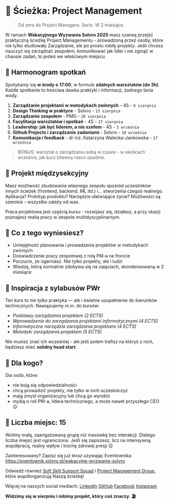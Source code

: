 # 🧭 Ścieżka: Project Management

> Od zera do Project Managera. Serio. W 2 miesiące.

W ramach **Wakacyjnego Wyzwania Solvro 2025** masz szansę przejść praktyczną ścieżkę Project Managementu - prowadzoną przez osoby, które nie tylko studiowały Zarządzanie, ale po prostu *robiły projekty*. Jeśli chcesz nauczyć się zarządzać zespołem, komunikować jak lider i nie zginąć w chaosie zadań, to jesteś we właściwym miejscu.

## 📅 Harmonogram spotkań

Spotykamy się **w środy o 17:00**, w formule **zdalnych warsztatów (do 3h)**. Każde spotkanie to treściwa dawka praktyki i informacji, żadnego lania wody.

1. **Zarządzanie projektami w metodykach zwinnych** - 4S - `6 sierpnia`
2. **Design Thinking w praktyce** - Solvro - `13 sierpnia`
3. **Zarządzanie zespołem** - PMG - `20 sierpnia`
4. **Facylitacja warsztatów i spotkań** - 4S - `27 sierpnia`
5. **Leadership: jak być liderem, a nie szefem** - 4S - `3 września`
6. **Github Projects i zarządzanie zadaniami** - Solvro - `10 września`
7. **Komunikacja i feedback** - dr inż. Katarzyna Walecka-Jankowska - `17 września`

> BONUS: warsztat o zarządzaniu sobą w czasie - w okolicach września, jak kurz bitewny nieco opadnie.

## 🧪 Projekt międzysekcyjny

Masz możliwość zbudowania własnego zespołu spośród uczestników innych ścieżek (frontend, backend, ML itd.) i... stworzenia czegoś realnego. Aplikacja? Prototyp produktu? Narzędzie ułatwiające życie? Możliwości są szerokie - wszystko zależy od was.

Praca projektowa jest częścią kursu - rozwijasz się, działasz, a przy okazji poznajesz realia pracy w zespole multidyscyplinarnym.

## 🧠 Co z tego wyniesiesz?

* Umiejętność planowania i prowadzenia projektów w metodykach zwinnych
* Doświadczenie pracy zespołowej z rolą PM-a na froncie
* Poczucie, że ogarniasz. Nie tylko projekty, ale i ludzi
* Wiedzę, którą normalnie zdobywa się na zajęciach, skondensowaną w 2 miesiące

## 💼 Inspiracja z sylabusów PWr

Ten kurs to nie tylko praktyka — ale i świetne uzupełnienie do kierunków technicznych. Nawiązujemy m.in. do kursów:

* *Podstawy zarządzania projektem (2 ECTS)*
* *Wprowadzenie do zarządzania projektami informatycznymi (4 ECTS)*
* *Informatyczne narzędzia zarządzania projektami (4 ECTS)*
* *Metodyki zarządzania projektem (5 ECTS)*

Nie musisz znać ich wcześniej - ale jeśli potem trafisz na któryś z nich, będziesz mieć **solidny head start**.

## 🎯 Dla kogo?

Dla osób, które:

* nie boją się odpowiedzialności
* chcą prowadzić projekty, nie tylko w nich uczestniczyć
* mają zmysł organizacyjny lub chcą go wyrobić
* myślą o roli PM-a, lidera technicznego, a może nawet przyszłego CEO 😉

## 👥 Liczba miejsc: 15

Wolimy małą, zaangażowaną grupę niż masówkę bez interakcji. Dlatego liczba miejsc jest ograniczona. Jeśli się zapiszesz, licz na intensywną współpracę, realny wpływ i trochę zdrowej presji 😌

Zainteresowany? Zapisz się już teraz używając Eventownika: 
https://eventownik.solvro.pl/wakacyjne-wyzwanie-solvro 

Odwiedź również [Soft Skill Support Squad](https://4s.pwr.edu.pl/) i [Project Management Group](https://www.pmgroup.pwr.edu.pl/), które współorganizują Naszą ścieżkę!

Więcej na naszych social mediach:
[LinkedIn](https://www.linkedin.com/company/knsolvro/)
[GitHub](https://github.com/solvro)
[Facebook](https://www.facebook.com/knsolvro)
[Instagram](https://www.instagram.com/knsolvro)

**Widzimy się w sierpniu i robimy projekt, który coś znaczy. 🏖️**
